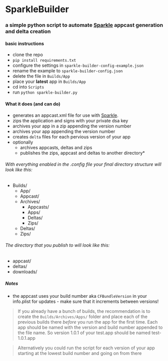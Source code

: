 # SparkleBuilder
### a simple python script to automate [Sparkle](http://sparkle-project.org/) appcast generation and delta creation

#### basic instructions
* clone the repo
* `pip install requirements.txt`
* configure the settings in `sparkle-builder-config-example.json`
* rename the example to `sparkle-builder-config.json`
* delete the file in `Builds/App`
* place your **latest** app in `Builds/App`
* cd into `Scripts`
* run `python sparkle-builder.py`

#### What it does (and can do)

* generates an appcast.xml file for use with [Sparkle](http://sparkle-project.org/).
* zips the application and signs with your private dsa key
* archives your app in a zip appending the version number
* archives your app appending the version number
* creates `delta` files for each pervious version of your app
* optionally
  * archives appcasts, deltas and zips
  * publishes the zips, appcast and deltas to another directory*

###### With everything enabled in the .config file your final directory structure will look like this:

* Builds/
  * App/
  * Appcast/
  * Archives/
    * Appcasts/
    * Apps/
    * Deltas/
    * Zips/
  * Deltas/
  * Zips/

###### The directory that you publish to will look like this:
* appcast/
* deltas/
* downloads/

##### Notes
* the appcast uses your build number aka `CFBundleVersion` in your info.plist for updates - make sure that it increments between versions!


>If you already have a bunch of builds, the recommendation is to create the `Builds/Archives/Apps/` folder and place each of the previous builds there *before* you run the app for the first time. Each app should be named with the version and build number appended to the file name.  So version 1.0.1 of your test.app should be named test-1.0.1.app

>Alternatively you could run the script for each version of your app starting at the lowest build number and going on from there
